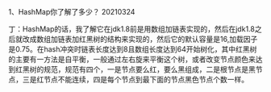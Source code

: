 1、HashMap你了解了多少？   20210324

丁：HashMap的话，我了解它在jdk1.8前是用数组加链表实现的，然后在jdk1.8之后就改成数组加链表加红黑树的结构来实现的，然后它的默认容量是16,加载因子是0.75。在hash冲突时链表长度达到8且数组长度达到64开始树化，其中红黑树的主要有一方法是自平衡，一般通过左右旋来平衡这个树，或者改变节点颜色来达到红黑树的规范，规范有四个，一是节点要么红，要么黑组成，二是根节点是黑节点，三是红节点不能连续，四是每个节点到最下面的节点黑色节点个数一样。